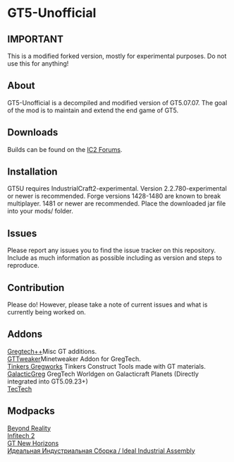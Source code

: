 GT5-Unofficial
===

## IMPORTANT

This is a modified forked version, mostly for experimental purposes. Do not use this for anything!


## About

GT5-Unofficial is a decompiled and modified version of GT5.07.07. The goal of the mod is to maintain and extend the end game of GT5.

## Downloads

Builds can be found on the [IC2 Forums](http://forum.industrial-craft.net/index.php?page=Thread&threadID=11488).

## Installation

GT5U requires IndustrialCraft2-experimental. Version 2.2.780-experimental or newer is recommended.
Forge versions 1428-1480 are known to break multiplayer. 1481 or newer are recommended.
Place the downloaded jar file into your mods/ folder.

## Issues

Please report any issues you to find the issue tracker on this repository. Include as much information as possible including as version and steps to reproduce.

## Contribution

Please do! However, please take a note of current issues and what is currently being worked on.

## Addons

[Gregtech++](https://forum.industrial-craft.net/thread/13325-gt5u-1-7-10-gregtech-add-s-many-new-machines-multiblocks-general-xmod-compat-wit/)Misc GT additions.<br />
[GTTweaker](https://forum.industrial-craft.net/thread/11353-gt-5-09-minetweaker-3-10-addon-addon-version-1-6-1-adding-custom-recipes-for-all/)Minetweaker Addon for GregTech.<br />
[Tinkers Gregworks](https://github.com/Vexatos/TinkersGregworks) Tinkers Construct Tools made with GT materials.<br />
[GalacticGreg](https://forum.industrial-craft.net/thread/11039-gregtech-addon-addon-galacticgreg-1-9-gregtech-oregen-on-galacticraft-planets/)  GregTech Worldgen on Galacticraft Planets (Directly integrated into GT5.09.23+)<br />
[TecTech](https://github.com/Technus/TecTech)<br />

## Modpacks

[Beyond Reality](https://www.atlauncher.com/pack/BeyondReality)<br />
[Infitech 2](https://forum.feed-the-beast.com/threads/1-7-10-listed-infitech-2-modpack-v3-2-21-hqm-gregtech-balanced-hard-mode-modpack.50185/)<br />
[GT New Horizons](https://www.technicpack.net/modpack/mcnewhorizons.677387)<br />
[Идеальная Индустриальная Сборка / Ideal Industrial Assembly](http://sapientmail.wixsite.com/minecraft)<br />